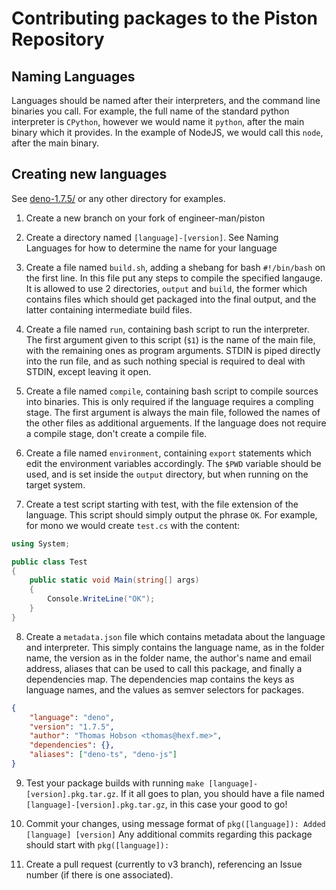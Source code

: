 # Contributing packages to the Piston Repository

## Naming Languages

Languages should be named after their interpreters, and the command line binaries you call.
For example, the full name of the standard python interpreter is `CPython`, however we would name it `python`, after the main binary which it provides.
In the example of NodeJS, we would call this `node`, after the main binary.

## Creating new languages

See [deno-1.7.5/](deno-1.7.5/) or any other directory for examples.

1. Create a new branch on your fork of engineer-man/piston

2. Create a directory named `[language]-[version]`. See Naming Languages for how to determine the name for your language

3. Create a file named `build.sh`, adding a shebang for bash `#!/bin/bash` on the first line.
In this file put any steps to compile the specified langauge.
It is allowed to use 2 directories, `output` and `build`, the former which contains files which should get packaged into the final output, and the latter containing intermediate build files.

4. Create a file named `run`, containing bash script to run the interpreter.
The first argument given to this script (`$1`) is the name of the main file, with the remaining ones as program arguments.
STDIN is piped directly into the run file, and as such nothing special is required to deal with STDIN, except leaving it open.

5. Create a file named `compile`, containing bash script to compile sources into binaries. This is only required if the language requires a compling stage.
The first argument is always the main file, followed the names of the other files as additional arguements. If the language does not require a compile stage, don't create a compile file.

6. Create a file named `environment`, containing `export` statements which edit the environment variables accordingly. The `$PWD` variable should be used, and is set inside the `output` directory, but when running on the target system.

7. Create a test script starting with test, with the file extension of the language. This script should simply output the phrase `OK`. For example, for mono we would create `test.cs` with the content: 
```cs
using System;

public class Test
{
    public static void Main(string[] args)
    {
        Console.WriteLine("OK");
    }
}
```

8. Create a `metadata.json` file which contains metadata about the language and interpreter. This simply contains the language name, as in the folder name, the version as in the folder name, the author's name and email address, aliases that can be used to call this package, and finally a dependencies map.
The dependencies map contains the keys as language names, and the values as semver selectors for packages.
```json
{
    "language": "deno",
    "version": "1.7.5",
    "author": "Thomas Hobson <thomas@hexf.me>",
    "dependencies": {},
    "aliases": ["deno-ts", "deno-js"]
}
```

9. Test your package builds with running `make [language]-[version].pkg.tar.gz`.
If it all goes to plan, you should have a file named `[language]-[version].pkg.tar.gz`, in this case your good to go!

10. Commit your changes, using message format of `pkg([language]): Added [language] [version]`
Any additional commits regarding this package should start with `pkg([language]): `

11. Create a pull request (currently to v3 branch), referencing an Issue number (if there is one associated).
